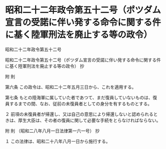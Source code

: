 # 昭和二十二年政令第五十二号（ポツダム宣言の受諾に伴い発する命令に関する件に基く陸軍刑法を廃止する等の政令）

昭和二十二年政令第五十二号

昭和二十二年政令第五十二号（ポツダム宣言の受諾に伴い発する命令に関する件に基く陸軍刑法を廃止する等の政令） 抄

附 則

第六条 この政令は、昭和二十二年五月三日から、これを適用する。

第七条 もとの陸海軍に属していた者であつて、まだ復員していないものは、復員するまでの間、なお、従前の未復員者としての身分を有するものとする。

２ 前項の未復員者が帰還し、又は自己の意思により帰還しないと認められるときは、厚生大臣は、その者の復員に関して必要な手続をとらなければならない。

附 則 （昭和二八年八月一日法律第一六一号） 抄

１ この法律は、昭和二十八年八月一日から施行する。
